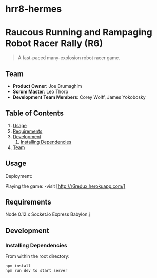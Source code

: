 # hrr8-hermes

# Raucous Running and Rampaging Robot Racer Rally (R6)

> A fast-paced many-explosion robot racer game.

## Team

  - __Product Owner__: Joe Brumaghim
  - __Scrum Master__: Leo Thorp
  - __Development Team Members__: Corey Wolff, James Yokobosky

## Table of Contents

1. [Usage](#Usage)
1. [Requirements](#requirements)
1. [Development](#development)
    1. [Installing Dependencies](#installing-dependencies)
1. [Team](#team)

## Usage

Deployment:

Playing the game:
-visit [http://r6redux.herokuapp.com/]

## Requirements

Node 0.12.x
Socket.io 
Express
Babylon.j


## Development

### Installing Dependencies

From within the root directory:

```sh
npm install
npm run dev to start server
```
